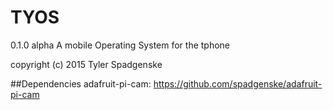 # TYOS
0.1.0 alpha
A mobile Operating System for the tphone

copyright (c) 2015 Tyler Spadgenske

##Dependencies
adafruit-pi-cam: https://github.com/spadgenske/adafruit-pi-cam
